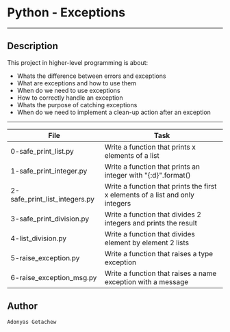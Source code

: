 # Python - Exceptions
-----------------------------------------------------------------------------
## Description
This project in higher-level programming is about:
* Whats the difference between errors and exceptions
* What are exceptions and how to use them
* When do we need to use exceptions
* How to correctly handle an exception
* Whats the purpose of catching exceptions
* When do we need to implement a clean-up action after an exception

---
File|Task
---|---
0-safe_print_list.py | Write a function that prints x elements of a list
1-safe_print_integer.py | Write a function that prints an integer with "{:d}".format()
2-safe_print_list_integers.py | Write a function that prints the first x elements of a list and only integers
3-safe_print_division.py | Write a function that divides 2 integers and prints the result
4-list_division.py | Write a function that divides element by element 2 lists
5-raise_exception.py | Write a function that raises a type exception
6-raise_exception_msg.py | Write a function that raises a name exception with a message

## Author
`Adonyas Getachew`
